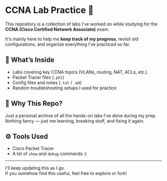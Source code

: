 # CCNA Lab Practice 📘

This repository is a collection of labs I’ve worked on while studying for the **CCNA (Cisco Certified Network Associate)** exam.

It's mainly here to help me **keep track of my progress**, revisit old configurations, and organize everything I’ve practiced so far.

## 🧪 What’s Inside

- Labs covering key CCNA topics (VLANs, routing, NAT, ACLs, etc.)
- Packet Tracer files (`.pkt`)
- Config files and notes (`.txt` / `.md`)
- Random troubleshooting setups I used for practice

## 📌 Why This Repo?

Just a personal archive of all the hands-on labs I’ve done during my prep.  
Nothing fancy — just me learning, breaking stuff, and fixing it again.

## ⚙️ Tools Used

- Cisco Packet Tracer  
- A lot of `show` and `debug` commands :)

---


I'll keep updating this as I go.  
If you somehow find this useful, feel free to explore or fork!
